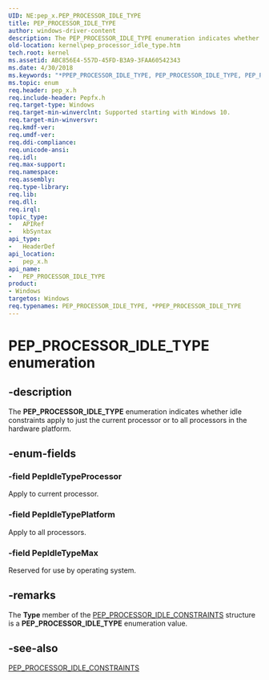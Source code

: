 ```yaml
---
UID: NE:pep_x.PEP_PROCESSOR_IDLE_TYPE
title: PEP_PROCESSOR_IDLE_TYPE
author: windows-driver-content
description: The PEP_PROCESSOR_IDLE_TYPE enumeration indicates whether idle constraints apply to just the current processor or to all processors in the hardware platform.
old-location: kernel\pep_processor_idle_type.htm
tech.root: kernel
ms.assetid: ABC856E4-557D-45FD-B3A9-3FAA60542343
ms.date: 4/30/2018
ms.keywords: "*PPEP_PROCESSOR_IDLE_TYPE, PEP_PROCESSOR_IDLE_TYPE, PEP_PROCESSOR_IDLE_TYPE enumeration [Kernel-Mode Driver Architecture], PepIdleTypeMax, PepIdleTypePlatform, PepIdleTypeProcessor, kernel.pep_processor_idle_type, pep_x/PEP_PROCESSOR_IDLE_TYPE, pep_x/PepIdleTypeMax, pep_x/PepIdleTypePlatform, pep_x/PepIdleTypeProcessor"
ms.topic: enum
req.header: pep_x.h
req.include-header: Pepfx.h
req.target-type: Windows
req.target-min-winverclnt: Supported starting with Windows 10.
req.target-min-winversvr: 
req.kmdf-ver: 
req.umdf-ver: 
req.ddi-compliance: 
req.unicode-ansi: 
req.idl: 
req.max-support: 
req.namespace: 
req.assembly: 
req.type-library: 
req.lib: 
req.dll: 
req.irql: 
topic_type:
-	APIRef
-	kbSyntax
api_type:
-	HeaderDef
api_location:
-	pep_x.h
api_name:
-	PEP_PROCESSOR_IDLE_TYPE
product:
- Windows
targetos: Windows
req.typenames: PEP_PROCESSOR_IDLE_TYPE, *PPEP_PROCESSOR_IDLE_TYPE
---
```


# PEP_PROCESSOR_IDLE_TYPE enumeration


## -description


The <b>PEP_PROCESSOR_IDLE_TYPE</b> enumeration indicates whether idle constraints apply to just the current processor or to all processors in the hardware platform.


## -enum-fields




### -field PepIdleTypeProcessor

Apply to current processor.


### -field PepIdleTypePlatform

Apply to all processors.


### -field PepIdleTypeMax

Reserved for use by operating system.


## -remarks



The <b>Type</b> member of the <a href="https://msdn.microsoft.com/library/windows/hardware/mt629124">PEP_PROCESSOR_IDLE_CONSTRAINTS</a> structure is a <b>PEP_PROCESSOR_IDLE_TYPE</b> enumeration value.




## -see-also




<a href="https://msdn.microsoft.com/library/windows/hardware/mt629124">PEP_PROCESSOR_IDLE_CONSTRAINTS</a>
 

 

